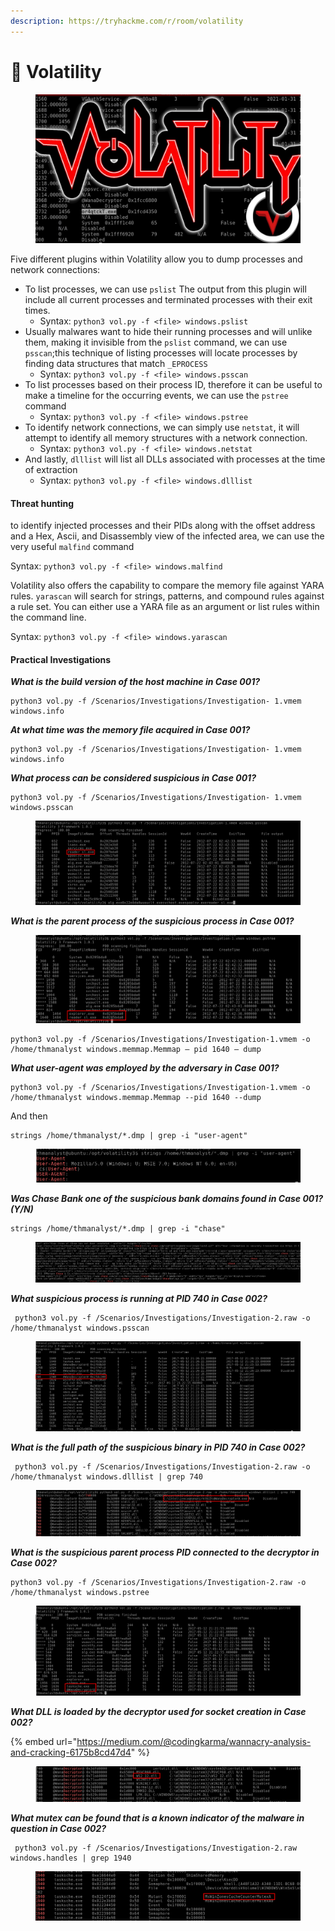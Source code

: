 ```yaml
---
description: https://tryhackme.com/r/room/volatility
---
```


# 🏐 Volatility

<figure><img src="../../../../.gitbook/assets/image (11) (1) (1) (1) (1) (1) (1) (1) (1) (1) (1) (1) (1) (1) (1) (1).png" alt=""><figcaption></figcaption></figure>

Five different plugins within Volatility allow you to dump processes and network connections:

* To list processes, we can use `pslist` The output from this plugin will include all current processes and terminated processes with their exit times.
  * Syntax: `python3 vol.py -f <file> windows.pslist`
* Usually malwares want to hide their running processes and will unlike them, making it invisible from the `pslist` command, we can use `psscan`;this technique of listing processes will locate processes by finding data structures that match `_EPROCESS`
  * Syntax: `python3 vol.py -f <file> windows.psscan`
* To list processes based on their process ID, therefore it can be useful to make a timeline for the occurring events, we can use the `pstree` command
  * Syntax: `python3 vol.py -f <file> windows.pstree`
* To identify network connections, we can simply use `netstat`, it will attempt to identify all memory structures with a network connection.
  * Syntax: `python3 vol.py -f <file> windows.netstat`
* And lastly, `dlllist` will list all DLLs associated with processes at the time of extraction
  * Syntax: `python3 vol.py -f <file> windows.dlllist`

#### Threat hunting

to identify injected processes and their PIDs along with the offset address and a Hex, Ascii, and Disassembly view of the infected area, we can use the very useful `malfind` command

Syntax: `python3 vol.py -f <file> windows.malfind`

Volatility also offers the capability to compare the memory file against YARA rules. `yarascan` will search for strings, patterns, and compound rules against a rule set. You can either use a YARA file as an argument or list rules within the command line.

Syntax: `python3 vol.py -f <file> windows.yarascan`

#### Practical Investigations

_**What is the build version of the host machine in Case 001?**_

```
python3 vol.py -f /Scenarios/Investigations/Investigation- 1.vmem windows.info
```

_**At what time was the memory file acquired in Case 001?**_

```
python3 vol.py -f /Scenarios/Investigations/Investigation- 1.vmem windows.info
```

_**What process can be considered suspicious in Case 001?**_

```
python3 vol.py -f /Scenarios/Investigations/Investigation- 1.vmem windows.psscan
```

<figure><img src="../../../../.gitbook/assets/image (12) (1) (1) (1) (1) (1) (1) (1) (1) (1) (1) (1) (1).png" alt=""><figcaption></figcaption></figure>

_**What is the parent process of the suspicious process in Case 001?**_

<figure><img src="../../../../.gitbook/assets/image (13) (1) (1) (1) (1) (1) (1) (1) (1) (1) (1).png" alt=""><figcaption></figcaption></figure>

```
python3 vol.py -f /Scenarios/Investigations/Investigation-1.vmem -o /home/thmanalyst windows.memmap.Memmap — pid 1640 — dump
```

_**What user-agent was employed by the adversary in Case 001?**_

```
python3 vol.py -f /Scenarios/Investigations/Investigation-1.vmem -o /home/thmanalyst windows.memmap.Memmap --pid 1640 --dump
```

And then&#x20;

```
strings /home/thmanalyst/*.dmp | grep -i "user-agent"
```

<figure><img src="../../../../.gitbook/assets/image (14) (1) (1) (1) (1) (1) (1) (1).png" alt=""><figcaption></figcaption></figure>

_**Was Chase Bank one of the suspicious bank domains found in Case 001? (Y/N)**_

```
strings /home/thmanalyst/*.dmp | grep -i "chase"
```

<figure><img src="../../../../.gitbook/assets/image (15) (1) (1) (1) (1) (1) (1) (1).png" alt=""><figcaption></figcaption></figure>

_**What suspicious process is running at PID 740 in Case 002?**_

```
 python3 vol.py -f /Scenarios/Investigations/Investigation-2.raw -o /home/thmanalyst windows.psscan
```

<figure><img src="../../../../.gitbook/assets/image (16) (1) (1) (1) (1) (1) (1) (1).png" alt=""><figcaption></figcaption></figure>

_**What is the full path of the suspicious binary in PID 740 in Case 002?**_

```
 python3 vol.py -f /Scenarios/Investigations/Investigation-2.raw -o /home/thmanalyst windows.dlllist | grep 740
```

<figure><img src="../../../../.gitbook/assets/image (17) (1) (1) (1) (1) (1).png" alt=""><figcaption></figcaption></figure>

_**What is the suspicious parent process PID connected to the decryptor in Case 002?**_

```
python3 vol.py -f /Scenarios/Investigations/Investigation-2.raw -o /home/thmanalyst windows.pstree
```

<figure><img src="../../../../.gitbook/assets/image (18) (1) (1) (1).png" alt=""><figcaption></figcaption></figure>

_**What DLL is loaded by the decryptor used for socket creation in Case 002?**_

{% embed url="https://medium.com/@codingkarma/wannacry-analysis-and-cracking-6175b8cd47d4" %}

<figure><img src="../../../../.gitbook/assets/image (19) (1) (1).png" alt=""><figcaption></figcaption></figure>

_**What mutex can be found that is a known indicator of the malware in question in Case 002?**_

```
 python3 vol.py -f /Scenarios/Investigations/Investigation-2.raw windows.handles | grep 1940
```

<figure><img src="../../../../.gitbook/assets/image (20) (1) (1).png" alt=""><figcaption></figcaption></figure>
